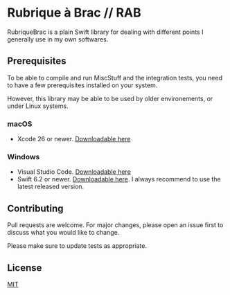 # Rubrique à Brac // RAB

RubriqueBrac is a plain Swift library for dealing with different points I generally use in my own softwares.

## Prerequisites

To be able to compile and run MiscStuff and the integration tests, you need to have a few prerequisites installed on your system.

However, this library may be able to be used by older environements, or under Linux systems.

### macOS

- Xcode 26 or newer. [Downloadable here](https://developer.apple.com/xcode/)

### Windows

- Visual Studio Code. [Downloadable here](https://code.visualstudio.com/Download)
- Swift 6.2 or newer. [Downloadable here](https://swift.org/download/#releases). I always recommend to use the latest released version.

## Contributing

Pull requests are welcome. For major changes, please open an issue first
to discuss what you would like to change.

Please make sure to update tests as appropriate.

## License

[MIT](LICENSE.txt)
